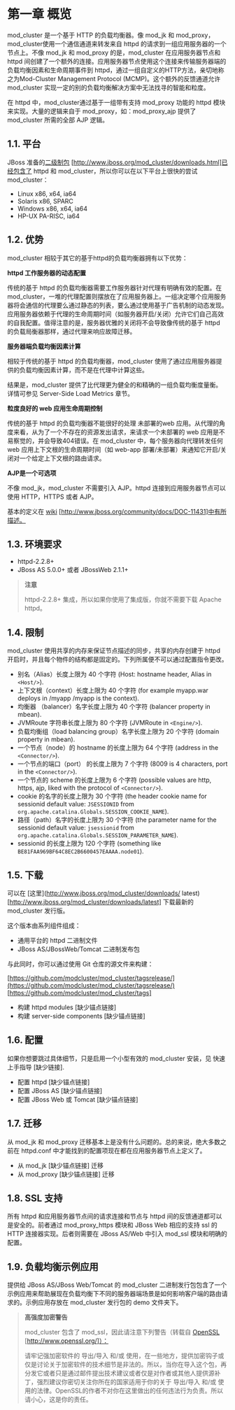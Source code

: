 # 第一章 概览

mod_cluster 是一个基于 HTTP 的负载均衡器。像 mod_jk 和 mod_proxy，mod_cluster使用一个通信通道来转发来自 httpd 的请求到一组应用服务器的一个节点上。不像 mod_jk 和 mod_proxy 的是，mod_cluster 在应用服务器节点和 httpd 间创建了一个额外的连接。应用服务器节点使用这个连接来传输服务器端的负载均衡因素和生命周期事件到 httpd，通过一组自定义的HTTP方法，亲切地称之为Mod-Cluster Management Protocol (MCMP)。这个额外的反馈通道允许 mod_cluster 实现一定的别的负载均衡解决方案中无法找寻的智能和粒度。

在 httpd 中，mod_cluster通过基于一组带有支持 mod_proxy 功能的 httpd 模块来实现。大量的逻辑来自于 mod_proxy，如：mod_proxy_ajp 提供了 mod_cluster 所需的全部 AJP 逻辑。

## 1.1. 平台

JBoss 准备的[二级制包](http://www.jboss.org/mod_cluster/downloads.html) [http://www.jboss.org/mod_cluster/downloads.html]已经包含了 httpd 和 mod_cluster，所以你可以在以下平台上很快的尝试 mod_cluster：

* Linux x86, x64, ia64
* Solaris x86, SPARC
* Windows x86, x64, ia64
* HP-UX PA-RISC, ia64

## 1.2. 优势

mod_cluster 相较于其它的基于httpd的负载均衡器拥有以下优势：

**httpd 工作服务器的动态配置**

传统的基于 httpd 的负载均衡器需要工作服务器针对代理有明确有效的配置。在 mod_cluster，一堆的代理配置则摆放在了应用服务器上。一组决定哪个应用服务器将会通信的代理要么通过静态的列表，要么通过使用基于广告机制的动态发现。应用服务器依赖于代理的生命周期时间（如服务器开启/关闭）允许它们自己高效的自我配置。值得注意的是，服务器优雅的关闭将不会导致像传统的基于 httpd 的负载局衡器那样，通过代理来响应故障迁移。

**服务器端负载均衡因素计算**

相较于传统的基于 httpd 的负载均衡器，mod_cluster 使用了通过应用服务器提供的负载均衡因素计算，而不是在代理中计算这些。

结果是，mod_cluster 提供了比代理更为健全的和精确的一组负载均衡度量衡。详情可参见 Server-Side Load Metrics 章节。

**粒度良好的 web 应用生命周期控制**

传统的基于 httpd 的负载均衡器不能很好的处理 未部署的web 应用。从代理的角度来看，从为了一个不存在的资源发出请求，来请求一个未部署的 web 应用是不易察觉的，并会导致404错误。在 mod_cluster 中，每个服务器向代理转发任何 web 应用上下文根的生命周期时间（如 web-app 部署/未部署）来通知它开启/关闭对一个给定上下文根的路由请求。

**AJP是一个可选项**

不像 mod_jk，mod_cluster 不需要引入 AJP。httpd 连接到应用服务器节点可以使用 HTTP，HTTPS 或者 AJP。

基本的定义在 [wiki](http://www.jboss.org/community/docs/DOC-11431) [http://www.jboss.org/community/docs/DOC-11431]中有所描述。

## 1.3. 环境要求

* httpd-2.2.8+
* JBoss AS 5.0.0+ 或者 JBossWeb 2.1.1+


> **注意**
> 
> httpd-2.2.8+ 集成，所以如果你使用了集成版，你就不需要下载 Apache httpd。

## 1.4. 限制

mod_cluster 使用共享的内存来保证节点描述的同步，共享的内存创建于 httpd 开启时，并且每个物件的结构都是固定的。下列所属便不可以通过配置指令更改。

* 别名（Alias）长度上限为 40 个字符 (Host: hostname header, Alias in ```<Host/>```).
* 上下文根（context）长度上限为 40 个字符 (for example myapp.war deploys in /myapp /myapp is the context).
* 均衡器 （balancer）名字长度上限为 40 个字符 (balancer property in mbean).
* JVMRoute 字符串长度上限为 80 个字符 (JVMRoute in ```<Engine/>```).
* 负载均衡组（load balancing group）名字长度上限为 20 个字符 (domain property in mbean).
* 一个节点（node）的 hostname 的长度上限为 64 个字符 (address in the ```<Connector/>```).
* 一个节点的端口（port） 的长度上限为 7 个字符 (8009 is 4 characters, port in the ```<Connector/>```).
* 一个节点的 scheme 的长度上限为 6 个字符 (possible values are http, https, ajp, liked with the protocol of ```<Connector/>```).
* cookie 的名字的长度上限为 30 个字符 (the header cookie name for sessionid default value: ```JSESSIONID``` from ```org.apache.catalina.Globals.SESSION_COOKIE_NAME```).
* 路径（path）名字的长度上限为 30 个字符 (the parameter name for the sessionid default value: ```jsessionid``` from ```org.apache.catalina.Globals.SESSION_PARAMETER_NAME```).
* sessionid 的长度上限为 120 个字符 (something like ```BE81FAA969BF64C8EC2B6600457EAAAA.node01```).

## 1.5. 下载

可以在 [这里](http://www.jboss.org/mod_cluster/downloads/ latest) [http://www.jboss.org/mod_cluster/downloads/latest] 下载最新的 mod_cluster 发行版。

这个版本由系列组件组成：

* 通用平台的 httpd 二进制文件
* JBoss AS/JBossWeb/Tomcat 二进制发布包

与此同时，你可以通过使用 Git 仓库的源文件来构建：

[https://github.com/modcluster/mod_cluster/tagsrelease/](https://github.com/modcluster/mod_cluster/tagsrelease/) [https://github.com/modcluster/mod_cluster/tags]

* 构建 httpd modules [缺少锚点链接]
* 构建 server-side components [缺少锚点链接]

## 1.6. 配置

如果你想要跳过具体细节，只是启用一个小型有效的 mod_cluster 安装，见 快速上手指导 [缺少链接].

* 配置 httpd [缺少锚点链接]
* 配置 JBoss AS [缺少锚点链接]
* 配置 JBoss Web 或 Tomcat [缺少锚点链接]

## 1.7. 迁移

从 mod_jk 和 mod_proxy 迁移基本上是没有什么问题的。总的来说，绝大多数之前在 httpd.conf 中才能找到的配置项现在都在应用服务器节点上定义了。

* 从 mod_jk [缺少锚点链接] 迁移
* 从 mod_proxy [缺少锚点链接] 迁移

## 1.8. SSL 支持

所有 httpd 和应用服务器节点间的请求连接和节点与 httpd 间的反馈通道都可以是安全的。前者通过 mod_proxy_https 模块和 JBoss Web 相应的支持 ssl 的 HTTP 连接器实现。后者则需要在 JBoss AS/Web 中引入 mod_ssl 模块和明确的配置。

## 1.9. 负载均衡示例应用

提供给 JBoss AS/JBoss Web/Tomcat 的 mod_cluster 二进制发行包包含了一个示例应用来帮助展现在负载均衡下不同的服务器端场景是如何影响客户端的路由请求的。示例应用存放在 mod_cluster 发行包的 demo 文件夹下。

> **高强度加密警告**
> 
> mod_cluster 包含了 mod_ssl，因此请注意下列警告（转载自 [OpenSSL](http://www.openssl.org/) [http://www.openssl.org/]）：
> 
> 请牢记强加密软件的 导出/导入 和/或 使用，在一些地方，提供加密钩子或仅是讨论关于加密软件的技术细节是非法的。所以，当你在导入这个包，再分发它或者只是通过邮件提出技术建议或者仅是对作者或其他人提供源补丁，强烈建议你密切关注你所在的国家适用于你的关于 导出/导入 和/或 使用的法律。OpenSSL的作者不对你在这里做出的任何违法行为负责。所以请小心，这是你的责任。



